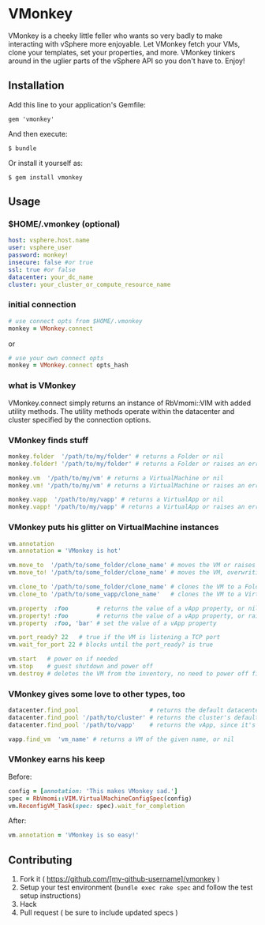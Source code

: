 # VMonkey

VMonkey is a cheeky little feller who wants so very badly to make interacting with vSphere more enjoyable.  Let VMonkey fetch your VMs, clone your templates, set your properties, and more.  VMonkey tinkers around in the uglier parts of the vSphere API so you don't have to.  Enjoy!

## Installation

Add this line to your application's Gemfile:

    gem 'vmonkey'

And then execute:

    $ bundle

Or install it yourself as:

    $ gem install vmonkey

## Usage

### $HOME/.vmonkey (optional)

```yml
host: vsphere.host.name
user: vsphere_user
password: monkey!
insecure: false #or true
ssl: true #or false
datacenter: your_dc_name
cluster: your_cluster_or_compute_resource_name
```

### initial connection

```ruby
# use connect opts from $HOME/.vmonkey
monkey = VMonkey.connect
```

or

```ruby
# use your own connect opts
monkey = VMonkey.connect opts_hash
```

### what is VMonkey

VMonkey.connect simply returns an instance of RbVmomi::VIM with added utility methods.  The utility methods operate within the datacenter and cluster specified by the connection options.


### VMonkey finds stuff

```ruby
monkey.folder  '/path/to/my/folder' # returns a Folder or nil
monkey.folder! '/path/to/my/folder' # returns a Folder or raises an error

monkey.vm  '/path/to/my/vm' # returns a VirtualMachine or nil
monkey.vm! '/path/to/my/vm' # returns a VirtualMachine or raises an error

monkey.vapp  '/path/to/my/vapp' # returns a VirtualApp or nil
monkey.vapp! '/path/to/my/vapp' # returns a VirtualApp or raises an error
```

### VMonkey puts his glitter on VirtualMachine instances
    
```ruby
vm.annotation
vm.annotation = 'VMonkey is hot'

vm.move_to  '/path/to/some_folder/clone_name' # moves the VM or raises if the destination exists
vm.move_to! '/path/to/some_folder/clone_name' # moves the VM, overwriting the destination VM if necessary

vm.clone_to '/path/to/some_folder/clone_name' # clones the VM to a Folder
vm.clone_to '/path/to/some_vapp/clone_name'   # clones the VM to a VirtualApp

vm.property  :foo        # returns the value of a vApp property, or nil
vm.property! :foo        # returns the value of a vApp property, or raises an error
vm.property  :foo, 'bar' # set the value of a vApp property

vm.port_ready? 22   # true if the VM is listening a TCP port
vm.wait_for_port 22 # blocks until the port_ready? is true

vm.start   # power on if needed
vm.stop    # guest shutdown and power off
vm.destroy # deletes the VM from the inventory, no need to power off first
```

### VMonkey gives some love to other types, too

```ruby
datacenter.find_pool                    # returns the default datacenter ResourcePool
datacenter.find_pool '/path/to/cluster' # returns the cluster's default ResourcePool
datacenter.find_pool '/path/to/vapp'    # returns the vApp, since it's already a ResourcePool

vapp.find_vm  'vm_name' # returns a VM of the given name, or nil
```

### VMonkey earns his keep

Before:

```ruby
config = [annotation: 'This makes VMonkey sad.']
spec = RbVmomi::VIM.VirtualMachineConfigSpec(config)
vm.ReconfigVM_Task(spec: spec).wait_for_completion
```

After:

```ruby
vm.annotation = 'VMonkey is so easy!'
```

## Contributing

1. Fork it ( https://github.com/[my-github-username]/vmonkey )
2. Setup your test environment (`bundle exec rake spec` and follow the test setup instructions)
3. Hack
4. Pull request ( be sure to include updated specs )
